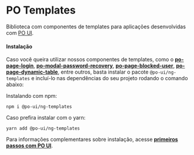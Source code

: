 # PO Templates

Biblioteca com componentes de templates para aplicações desenvolvidas com [PO UI](http://po-ui.io).

#### Instalação

Caso você queira utilizar nossos componentes de templates, como o **[po-page-login](https://po-ui.io/documentation/po-page-login)**, **[po-modal-password-recovery](https://po-ui.io/documentation/po-modal-password-recovery)**, **[po-page-blocked-user](https://po-ui.io/documentation/po-page-blocked-user)**, **[po-page-dynamic-table](https://po-ui.io/documentation/po-page-dynamic-table)**, entre outros, basta instalar o pacote `@po-ui/ng-templates` e incluí-lo nas dependências do seu projeto rodando o comando abaixo:

Instalando com npm:
```
npm i @po-ui/ng-templates
```

Caso prefira instalar com o yarn:
```
yarn add @po-ui/ng-templates
```

Para informações complementares sobre instalação, acesse **[primeiros passos com PO UI](https://po-ui.io/guides/getting-started)**.